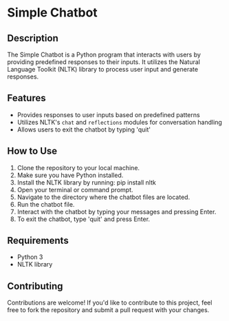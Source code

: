 # Simple Chatbot

## Description
The Simple Chatbot is a Python program that interacts with users by providing predefined responses to their inputs. It utilizes the Natural Language Toolkit (NLTK) library to process user input and generate responses.

## Features
- Provides responses to user inputs based on predefined patterns
- Utilizes NLTK's `chat` and `reflections` modules for conversation handling
- Allows users to exit the chatbot by typing 'quit'

## How to Use
1. Clone the repository to your local machine.
2. Make sure you have Python installed.
3. Install the NLTK library by running:
    pip install nltk
4. Open your terminal or command prompt.
5. Navigate to the directory where the chatbot files are located.
6. Run the chatbot file.
7. Interact with the chatbot by typing your messages and pressing Enter.
8. To exit the chatbot, type 'quit' and press Enter.

## Requirements
- Python 3
- NLTK library

## Contributing
Contributions are welcome! If you'd like to contribute to this project, feel free to fork the repository and submit a pull request with your changes.

